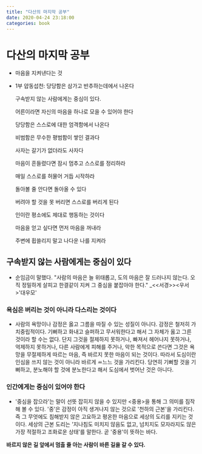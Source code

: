 ```yaml
---
title: "다산의 마지막 공부"
date: 2020-04-24 23:18:00
categories: book
---
```


# 다산의 마지막 공부
- 마음을 지켜낸다는 것

- 1부 얍동섭천: 당당함은 삼가고 반추하는데에서 나온다

    구속받지 않는 사람에게는 중심이 있다.

    어른이라면 자신의 마음을 하나로 모을 수 있어야 한다

    당당함은 스스로에 대한 엄격함에서 나온다

    비범함은 무수한 평범함이 쌓인 결과다

    사자는 갈기가 없더라도 사자다

    마음이 흔들렸다면 잠시 멈추고 스스로를 정리하라

    매일 스스로를 허물어 거듭 시작하라

    돌아볼 줄 안다면 돌아올 수 있다

    버려야 할 것을 못 버리면 스스로를 버리게 된다

    인이란 평소에도 제대로 행동하는 것이다

    마음을 얻고 싶다면 먼저 마음을 꺼내라

    주변에 휩쓸리지 말고 나다운 나를 지켜라
    
    
## 구속받지 않는 사람에게는 중심이 있다

- 순임금이 말했다. "사람의 마음은 늘 위태롭고, 도의 마음은 잘 드러나지 않는다. 오직 정밀하게 살피고 한결같이 지켜 그 중심을 붙잡아야 한다."  _<<서경>><우서>'대우모'

### 욕심은 버리는 것이 아니라 다스리는 것이다

- 사람의 욕망이나 감정은 옳고 그름을 따질 수 있는 성질이 아니다. 감정은 철저히 가치중립적이다. 기뻐하고 화내고 슬퍼하고 무서워한다고 해서 그 자체가 옳고 그른 것이라 할 수는 없다. 단지 그것을 절제하지 못하거나, 빠져서 헤어나지 못하거나, 억제하지 못하거나, 다른 사람에게 피해를 주거나, 악한 목적으로 쓴다면 그것은 욕망을 무절제하게 따르는 마음, 즉 바르지 못한 마음이 되는 것이다. 따라서 도심이란 인심을 쓰지 않는 것이 아니라 바르게 ㅆ느느 것을 가리킨다. 당연히 기뻐할 것을 기뻐하고, 분노해야 할 것에 분노한다고 해서 도심에서 벗어난 것은 아니다.

### 인간에게는 중심이 있어야 한다

- '중심을 잡으라'는 말이 선뜻 잡히지 않을 수 있지만 <중용>을 통해 그 의미를 짐작해 볼 수 있다. '중'은 감정이 아직 생겨나지 않는 것으로 '천하의 근본'을 가리킨다. 즉 그 무엇에도 침해받지 않은 고요하고 평온한 마음으로 세상의 도리를 지키는 것이다. 세상의 근본 도리는 '지나침도 미치지 않음도 없고, 넘치지도 모자라지도 않은 가장 적절하고 조화로운 상태'를 말한다. 곧 '중용'이 뜻하는 바다.

**바르지 않은 길 앞에서 멈출 줄 아는 사람이 바른 길을 갈 수 있다.**
